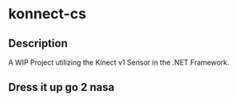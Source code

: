 # konnect-cs

## Description
A WIP Project utilizing the Kinect v1 Sensor in the .NET Framework.

## Dress it up go 2 nasa
